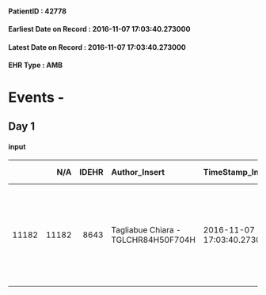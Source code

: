 
#### PatientID : 42778
#### Earliest Date on Record : 2016-11-07 17:03:40.273000
#### Latest Date on Record : 2016-11-07 17:03:40.273000
#### EHR Type : AMB

# Events - 

## Day 1

#### input
|       |    N/A |   IDEHR | Author_Insert                       | TimeStamp_Insert           | EHRType   |   PatientID |   IDDigitalSignDocument | persone_vicine   |   Unnamed: 0_x.1 |   IDANAMNESI_SOCIALE | Patient   | FamigliaAltro   | Paziente_T   | FamigliaAltro_T   |   Non_Rilevabile_x.1 | Note_Non_Rilevabile_x.1   | opt_Problemi   | chk_contr_sintomi   | opt_paziente_a   | opt_famiglia_a   | opt_adeguatezza   | opt_paziente_solo   | ds_note_con                                                                                                   | opt_presente_assente   | Presenza_minori   | Caregiver_principale   | opt_capacita         | ds_familiari_coinv                                          | opt_necessario   | opt_presente   | opt_risorse_ec   | opt_paziente_psi   | opt_Ins_vol   | opt_esenzione   | opt_inv_civile   |   invalidita_perc | ds_codice_es   | Needs               | Domestic partnership   | Fragility   | opt_disponibilita_f   | opt_indennita_acc   | opt_legge   | opt_famiglia_psi   | opt_disponibilit_paz   |
|------:|-------:|--------:|:------------------------------------|:---------------------------|:----------|------------:|------------------------:|:-----------------|-----------------:|---------------------:|:----------|:----------------|:-------------|:------------------|---------------------:|:--------------------------|:---------------|:--------------------|:-----------------|:-----------------|:------------------|:--------------------|:--------------------------------------------------------------------------------------------------------------|:-----------------------|:------------------|:-----------------------|:---------------------|:------------------------------------------------------------|:-----------------|:---------------|:-----------------|:-------------------|:--------------|:----------------|:-----------------|------------------:|:---------------|:--------------------|:-----------------------|:------------|:----------------------|:--------------------|:------------|:-------------------|:-----------------------|
| 11182 |  11182 |    8643 | Tagliabue Chiara - TGLCHR84H50F704H | 2016-11-07 17:03:40.273000 | AMB       |       42778 |                  545696 | N/A              |             4546 |                 2950 | No#0      | Si#1            | Parziale#2   | Si#1              |                    0 | NR                        | Si#1           | controllo sintomi#0 | Indefinite#2     | Congruenti#1     | Si#1              | No#0                | Vive con il fratello affetto da k prostata e una sorella affetta da demenza senile, assistita da una badante. | Presente#1             | No#0              | badante e nipoti       | Non incrementabile#2 | Il nipote Michele e la moglie abitano nello stesso stabile. | Si#1             | Si#1           | Adeguate#1       | No#0               | Si#1          | Si#1            | Si#1             |               100 | IC14           | Clinici#0;Sociali#1 | Altri parenti#3        | nessuna#0   | Si#1                  | Si#1                | No#0        | No#0               | Si#1                   |


